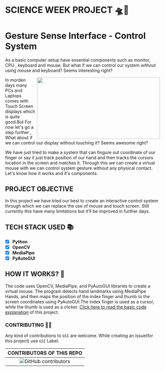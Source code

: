 # SCIENCE WEEK PROJECT 🛸🔭
# Gesture Sense Interface - Control System
As a basic computer setup have essential components such as monitor, CPU , keyboard and mouse. But what if we can control our system without using mouse and keyboard? Seems interesting right?

<img width='400px' height='200px' src='https://user-images.githubusercontent.com/37477845/102235423-aa6cb680-3f35-11eb-8ebd-5d823e211447.jpg' align='right' padding='25px'/>

In morden days many PCs and Laptops comes with Touch Screen displays which is quite good.But For now let's go a step further , What about if we can control our display without touching it? Seems awesome right?

We have just tried to make a system that can fingure out coordinate of our finger or say it just track position of our hand and then tracks the cursors location in the screen and matches it. Through this we can create a virtual mouse with we can control system gesture without any physical contact. Let's know how it works and it's components.

## PROJECT OBJECTIVE
In this project we have tried our best to create an interactive control system through which we can replace the use of mouse and touch screen. Still currently this have many limitations but it’ll be improved in further days.

## TECH STACK USED 📚

- [x]  **Python** 
- [x]  **OpenCV**
- [x]  **MediaPipe**
- [x]  **PyAutoGUI**

## HOW IT WORKS? 🤔
The code uses OpenCV, MediaPipe, and PyAutoGUI libraries to create a virtual mouse. The program detects hand landmarks using MediaPipe Hands, and then maps the position of the index finger and thumb to the screen coordinates using PyAutoGUI.The index finger is used as a cursor, while the thumb is used as a clicker. [ Click here to read the basic code explanation](./tutorial.md) of this project.


### CONTRIBUTING 🤝🏻
Any kind of contributions to `GSI` are welcome. While creating an issue(for this project) use `GSI` Label.

| CONTRIBUTORS OF THIS REPO |
|:-------------------------:|
|![GitHub contributors](https://contrib.rocks/image?repo=vivek09thakur/GSI)|
